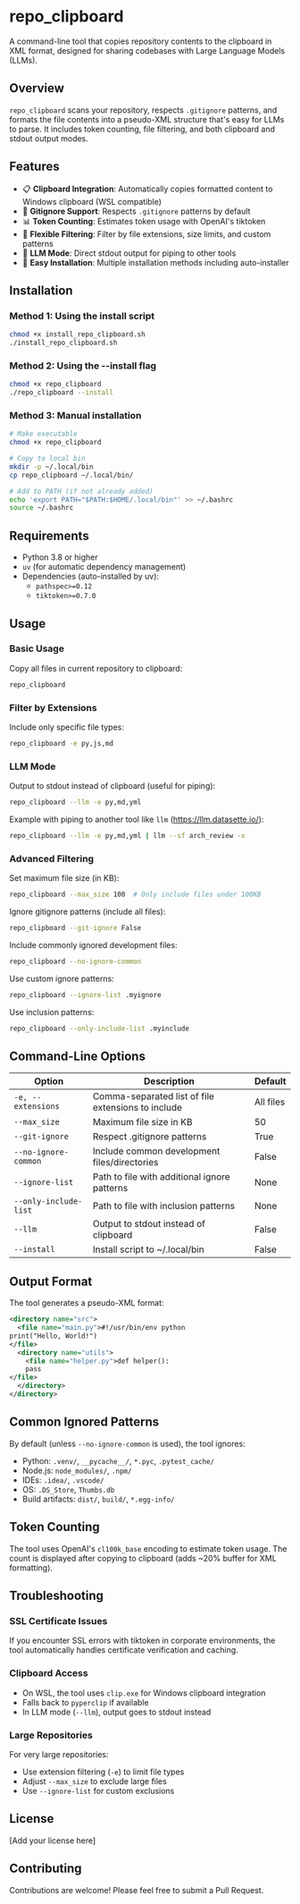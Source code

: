 # repo_clipboard

A command-line tool that copies repository contents to the clipboard in XML format, designed for sharing codebases with Large Language Models (LLMs).

## Overview

`repo_clipboard` scans your repository, respects `.gitignore` patterns, and formats the file contents into a pseudo-XML structure that's easy for LLMs to parse. It includes token counting, file filtering, and both clipboard and stdout output modes.

## Features

- 📋 **Clipboard Integration**: Automatically copies formatted content to Windows clipboard (WSL compatible)
- 🚫 **Gitignore Support**: Respects `.gitignore` patterns by default
- 📊 **Token Counting**: Estimates token usage with OpenAI's tiktoken
- 🎯 **Flexible Filtering**: Filter by file extensions, size limits, and custom patterns
- 🤖 **LLM Mode**: Direct stdout output for piping to other tools
- 🔧 **Easy Installation**: Multiple installation methods including auto-installer

## Installation

### Method 1: Using the install script
```bash
chmod +x install_repo_clipboard.sh
./install_repo_clipboard.sh
```

### Method 2: Using the --install flag
```bash
chmod +x repo_clipboard
./repo_clipboard --install
```

### Method 3: Manual installation
```bash
# Make executable
chmod +x repo_clipboard

# Copy to local bin
mkdir -p ~/.local/bin
cp repo_clipboard ~/.local/bin/

# Add to PATH (if not already added)
echo 'export PATH="$PATH:$HOME/.local/bin"' >> ~/.bashrc
source ~/.bashrc
```

## Requirements

- Python 3.8 or higher
- `uv` (for automatic dependency management)
- Dependencies (auto-installed by uv):
  - `pathspec>=0.12`
  - `tiktoken>=0.7.0`

## Usage

### Basic Usage

Copy all files in current repository to clipboard:
```bash
repo_clipboard
```

### Filter by Extensions

Include only specific file types:
```bash
repo_clipboard -e py,js,md
```

### LLM Mode

Output to stdout instead of clipboard (useful for piping):
```bash
repo_clipboard --llm -e py,md,yml
```

Example with piping to another tool like `llm` (https://llm.datasette.io/):
```bash
repo_clipboard --llm -e py,md,yml | llm --sf arch_review -x
```

### Advanced Filtering

Set maximum file size (in KB):
```bash
repo_clipboard --max_size 100  # Only include files under 100KB
```

Ignore gitignore patterns (include all files):
```bash
repo_clipboard --git-ignore False
```

Include commonly ignored development files:
```bash
repo_clipboard --no-ignore-common
```

Use custom ignore patterns:
```bash
repo_clipboard --ignore-list .myignore
```

Use inclusion patterns:
```bash
repo_clipboard --only-include-list .myinclude
```

## Command-Line Options

| Option | Description | Default |
|--------|-------------|---------|
| `-e, --extensions` | Comma-separated list of file extensions to include | All files |
| `--max_size` | Maximum file size in KB | 50 |
| `--git-ignore` | Respect .gitignore patterns | True |
| `--no-ignore-common` | Include common development files/directories | False |
| `--ignore-list` | Path to file with additional ignore patterns | None |
| `--only-include-list` | Path to file with inclusion patterns | None |
| `--llm` | Output to stdout instead of clipboard | False |
| `--install` | Install script to ~/.local/bin | False |

## Output Format

The tool generates a pseudo-XML format:
```xml
<directory name="src">
  <file name="main.py">#!/usr/bin/env python
print("Hello, World!")
</file>
  <directory name="utils">
    <file name="helper.py">def helper():
    pass
</file>
  </directory>
</directory>
```

## Common Ignored Patterns

By default (unless `--no-ignore-common` is used), the tool ignores:
- Python: `.venv/`, `__pycache__/`, `*.pyc`, `.pytest_cache/`
- Node.js: `node_modules/`, `.npm/`
- IDEs: `.idea/`, `.vscode/`
- OS: `.DS_Store`, `Thumbs.db`
- Build artifacts: `dist/`, `build/`, `*.egg-info/`

## Token Counting

The tool uses OpenAI's `cl100k_base` encoding to estimate token usage. The count is displayed after copying to clipboard (adds ~20% buffer for XML formatting).

## Troubleshooting

### SSL Certificate Issues
If you encounter SSL errors with tiktoken in corporate environments, the tool automatically handles certificate verification and caching.

### Clipboard Access
- On WSL, the tool uses `clip.exe` for Windows clipboard integration
- Falls back to `pyperclip` if available
- In LLM mode (`--llm`), output goes to stdout instead

### Large Repositories
For very large repositories:
- Use extension filtering (`-e`) to limit file types
- Adjust `--max_size` to exclude large files
- Use `--ignore-list` for custom exclusions

## License

[Add your license here]

## Contributing

Contributions are welcome! Please feel free to submit a Pull Request.